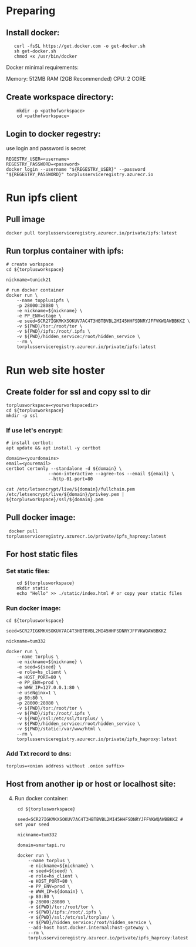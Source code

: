 # Preparing

## Install docker:

       curl -fsSL https://get.docker.com -o get-docker.sh
       sh get-docker.sh
       chmod +x /usr/bin/docker

Docker minimal requirements:
    
Memory: 512MB RAM (2GB Recommended)
CPU: 2 CORE


## Create workspace directory:

        mkdir -p <pathofworkspace>
        cd <pathofworkspace>

## Login to docker regestry:

use login and password is secret

    REGESTRY_USER=<username>
    REGESTRY_PASSWORD=<password>
    docker login --username "${REGESTRY_USER}" --password "${REGESTRY_PASSWORD}" torplusserviceregistry.azurecr.io 
    

# Run ipfs client
    
## Pull image 

    docker pull torplusserviceregistry.azurecr.io/private/ipfs:latest

## Run torplus container with ipfs: 

    # create workspace
    cd ${torplusworkspace}

    nickname=tunick21

    # run docker container
    docker run \
        --name topplusipfs \
        -p 28000:28080 \
        -e nickname=${nickname} \
        -e PP_ENV=stage \
        -e seed=SCR27IGKMKXSOKUV7AC4T3HBTBVBL2MI45HHFSDNRYJFFVKWQAWBBKKZ \
        -v ${PWD}/tor:/root/tor \
        -v ${PWD}/ipfs:/root/.ipfs \
        -v ${PWD}/hidden_service:/root/hidden_service \
        --rm \
        torplusserviceregistry.azurecr.io/private/ipfs:latest


# Run web site hoster

## Create folder for ssl and copy ssl to dir

    torplusworkspace=<yourworkspacedir>
    cd ${torplusworkspace}
    mkdir -p ssl
### If use let's encrypt:
    
    # install certbot:
    apt update && apt install -y certbot
    
    domain=<yourdomains>
    email=<youremail>
    certbot certonly --standalone -d ${domain} \
                    --non-interactive --agree-tos --email ${email} \
                    --http-01-port=80

    cat /etc/letsencrypt/live/${domain}/fullchain.pem /etc/letsencrypt/live/${domain}/privkey.pem | ${torplusworkspace}/ssl/${domain}.pem
          

## Pull docker image:

     docker pull torplusserviceregistry.azurecr.io/private/ipfs_haproxy:latest

## For host static files

### Set static files:

        cd ${torplusworkspace}
        mkdir static 
        echo "Hello" >> ./static/index.html # or copy your static files

### Run docker image:

    cd ${torplusworkspace}

    seed=SCR27IGKMKXSOKUV7AC4T3HBTBVBL2MI45HHFSDNRYJFFVKWQAWBBKKZ 

    nickname=tum332

    docker run \
        --name torplus \
        -e nickname=${nickname} \
        -e seed=${seed} \
        -e role=hs_client \
        -e HOST_PORT=80 \
        -e PP_ENV=prod \
        -e WWW_IP=127.0.0.1:80 \
        -e useNginx=1 \
        -p 80:80 \
        -p 28000:28080 \
        -v ${PWD}/tor:/root/tor \
        -v ${PWD}/ipfs:/root/.ipfs \
        -v ${PWD}/ssl:/etc/ssl/torplus/ \
        -v ${PWD}/hidden_service:/root/hidden_service \
        -v ${PWD}/static:/var/www/html \
        --rm \
        torplusserviceregistry.azurecr.io/private/ipfs_haproxy:latest

### Add Txt record to dns:
    
    torplus=<onion address without .onion suffix>

## Host from another ip or host or localhost site:

4) Run docker container: 

        cd ${torplusworkspace}

        seed=SCR27IGKMKXSOKUV7AC4T3HBTBVBL2MI45HHFSDNRYJFFVKWQAWBBKKZ # set your seed

        nickname=tum332

        domain=smartapi.ru
        
        docker run \
            --name torplus \
            -e nickname=${nickname} \
            -e seed=${seed} \
            -e role=hs_client \
            -e HOST_PORT=80 \
            -e PP_ENV=prod \
            -e WWW_IP=${domain} \
            -p 80:80 \
            -p 28000:28080 \
            -v ${PWD}/tor:/root/tor \
            -v ${PWD}/ipfs:/root/.ipfs \
            -v ${PWD}/ssl:/etc/ssl/torplus/ \
            -v ${PWD}/hidden_service:/root/hidden_service \
            --add-host host.docker.internal:host-gateway \
            --rm \
            torplusserviceregistry.azurecr.io/private/ipfs_haproxy:latest

